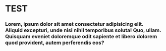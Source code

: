 # TEST

###    Lorem, ipsum dolor sit amet consectetur adipisicing elit. Aliquid excepturi, unde nisi nihil temporibus soluta! Quo, ullam. Quisquam eveniet doloremque odit sapiente et libero dolorem quod provident, autem perferendis eos?
